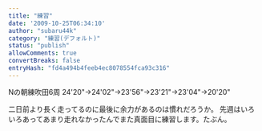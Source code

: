 ```yaml
---
title: "練習"
date: '2009-10-25T06:34:10'
author: "subaru44k"
category: "練習(デフォルト)"
status: "publish"
allowComments: true
convertBreaks: false
entryHash: "fd4a494b4feeb4ec8078554fca93c316"
---
```

Nの朝練吹田6周
24'20"→24'02"→23'56"→23'21"→23'04"→20'20"

二日前より長く走ってるのに最後に余力があるのは慣れだろうか。
先週はいろいろあってあまり走れなかったんでまた真面目に練習します。たぶん。
